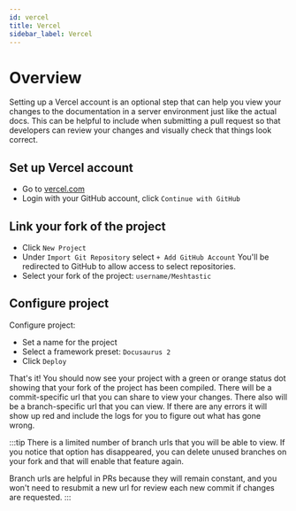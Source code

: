 ```yaml
---
id: vercel
title: Vercel
sidebar_label: Vercel
---
```


# Overview

Setting up a Vercel account is an optional step that can help you view your changes to the documentation in a server environment just like the actual docs. This can be helpful to include when submitting a pull request so that developers can review your changes and visually check that things look correct.

## Set up Vercel account

- Go to [vercel.com](https://vercel.com)
- Login with your GitHub account, click `Continue with GitHub`

## Link your fork of the project

- Click `New Project`
- Under `Import Git Repository` select `+ Add GitHub Account`
  You'll be redirected to GitHub to allow access to select repositories.
- Select your fork of the project: `username/Meshtastic`

## Configure project

Configure project:

- Set a name for the project
- Select a framework preset: `Docusaurus 2`
- Click `Deploy`

That's it! You should now see your project with a green or orange status dot showing that your fork of the project has been compiled. There will be a commit-specific url that you can share to view your changes. There also will be a branch-specific url that you can view. If there are any errors it will show up red and include the logs for you to figure out what has gone wrong.

:::tip
There is a limited number of branch urls that you will be able to view. If you notice that option has disappeared, you can delete unused branches on your fork and that will enable that feature again.

Branch urls are helpful in PRs because they will remain constant, and you won't need to resubmit a new url for review each new commit if changes are requested.
:::
